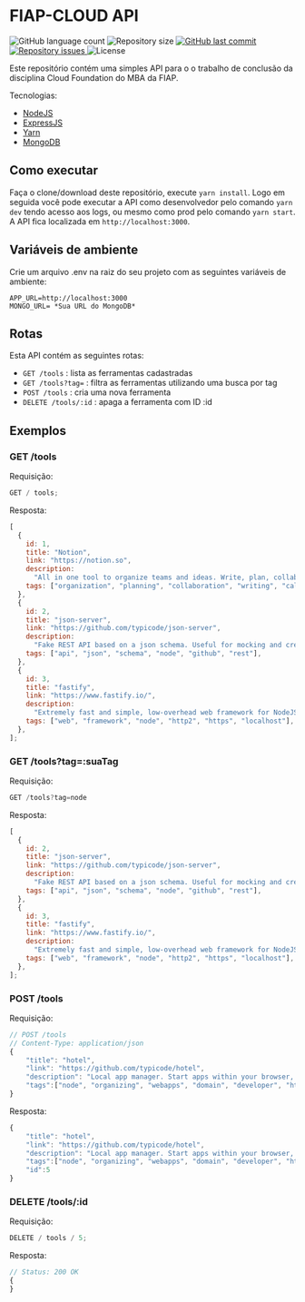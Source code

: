 # FIAP-CLOUD API

<p align="left">
  <img alt="GitHub language count" src="https://img.shields.io/github/languages/count/Relirk/fiap-cloud">

  <img alt="Repository size" src="https://img.shields.io/github/repo-size/Relirk/fiap-cloud">
  
  <a href="https://github.com/Relirk/fiap-cloud/commits/master">
    <img alt="GitHub last commit" src="https://img.shields.io/github/last-commit/Relirk/fiap-cloud">
  </a>

  <a href="https://github.com/Relirk/fiap-cloud/issues">
    <img alt="Repository issues" src="https://img.shields.io/github/issues/Relirk/fiap-cloud">
  </a>

  <img alt="License" src="https://img.shields.io/badge/license-MIT-brightgreen">
</p>

Este repositório contém uma simples API para o o trabalho de conclusão da disciplina Cloud Foundation do MBA da FIAP.

Tecnologias:

- [NodeJS](https://nodejs.org/en/)
- [ExpressJS](https://expressjs.com/)
- [Yarn](https://yarnpkg.com/)
- [MongoDB](https://www.mongodb.com/)

## Como executar

Faça o clone/download deste repositório, execute `yarn install`. Logo em seguida você pode executar a API como desenvolvedor pelo comando `yarn dev` tendo acesso aos logs, ou mesmo como prod pelo comando `yarn start`. A API fica localizada em `http://localhost:3000`.

## Variáveis de ambiente

Crie um arquivo .env na raiz do seu projeto com as seguintes variáveis de ambiente:

```
APP_URL=http://localhost:3000
MONGO_URL= *Sua URL do MongoDB*
```

## Rotas

Esta API contém as seguintes rotas:

- `GET /tools` : lista as ferramentas cadastradas
- `GET /tools?tag=` : filtra as ferramentas utilizando uma busca por tag
- `POST /tools` : cria uma nova ferramenta
- `DELETE /tools/:id` : apaga a ferramenta com ID :id

## Exemplos

### GET /tools

Requisição:

```javascript
GET / tools;
```

Resposta:

```javascript
[
  {
    id: 1,
    title: "Notion",
    link: "https://notion.so",
    description:
      "All in one tool to organize teams and ideas. Write, plan, collaborate, and get organized. ",
    tags: ["organization", "planning", "collaboration", "writing", "calendar"],
  },
  {
    id: 2,
    title: "json-server",
    link: "https://github.com/typicode/json-server",
    description:
      "Fake REST API based on a json schema. Useful for mocking and creating APIs for front-end devs to consume in coding challenges.",
    tags: ["api", "json", "schema", "node", "github", "rest"],
  },
  {
    id: 3,
    title: "fastify",
    link: "https://www.fastify.io/",
    description:
      "Extremely fast and simple, low-overhead web framework for NodeJS. Supports HTTP2.",
    tags: ["web", "framework", "node", "http2", "https", "localhost"],
  },
];
```

### GET /tools?tag=:suaTag

Requisição:

```javascript
GET /tools?tag=node
```

Resposta:

```javascript
[
  {
    id: 2,
    title: "json-server",
    link: "https://github.com/typicode/json-server",
    description:
      "Fake REST API based on a json schema. Useful for mocking and creating APIs for front-end devs to consume in coding challenges.",
    tags: ["api", "json", "schema", "node", "github", "rest"],
  },
  {
    id: 3,
    title: "fastify",
    link: "https://www.fastify.io/",
    description:
      "Extremely fast and simple, low-overhead web framework for NodeJS. Supports HTTP2.",
    tags: ["web", "framework", "node", "http2", "https", "localhost"],
  },
];
```

### POST /tools

Requisição:

```javascript
// POST /tools
// Content-Type: application/json
{
    "title": "hotel",
    "link": "https://github.com/typicode/hotel",
    "description": "Local app manager. Start apps within your browser, developer tool with local .localhost domain and https out of the box.",
    "tags":["node", "organizing", "webapps", "domain", "developer", "https", "proxy"]
}
```

Resposta:

```javascript
{
    "title": "hotel",
    "link": "https://github.com/typicode/hotel",
    "description": "Local app manager. Start apps within your browser, developer tool with local .localhost domain and https out of the box.",
    "tags":["node", "organizing", "webapps", "domain", "developer", "https", "proxy"],
    "id":5
}
```

### DELETE /tools/:id

Requisição:

```javascript
DELETE / tools / 5;
```

Resposta:

```javascript
// Status: 200 OK
{
}
```
